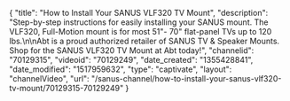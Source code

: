 {
    "title": "How to Install Your SANUS VLF320 TV Mount",
    "description": "Step-by-step instructions for easily installing your SANUS mount. The VLF320, Full-Motion mount is for most 51\"- 70\" flat-panel TVs up to 120 lbs.\n\nAbt is a proud authorized retailer of SANUS TV & Speaker Mounts. Shop for the SANUS VLF320 TV Mount at Abt today!",
    "channelid": "70129315",
    "videoid": "70129249",
    "date_created": "1355428841",
    "date_modified": "1517959632",
    "type": "captivate",
    "layout": "channelVideo",
    "url": "\/sanus-channel\/how-to-install-your-sanus-vlf320-tv-mount\/70129315-70129249"
}
